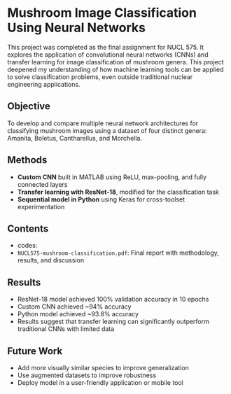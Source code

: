 # Mushroom Image Classification Using Neural Networks

This project was completed as the final assignment for NUCL 575. It explores the application of convolutional neural networks (CNNs) and transfer learning for image classification of mushroom genera. This project deepened my understanding of how machine learning tools can be applied to solve classification problems, even outside traditional nuclear engineering applications.


## Objective
To develop and compare multiple neural network architectures for classifying mushroom images using a dataset of four distinct genera: Amanita, Boletus, Cantharellus, and Morchella.

## Methods
- **Custom CNN** built in MATLAB using ReLU, max-pooling, and fully connected layers
- **Transfer learning with ResNet-18**, modified for the classification task
- **Sequential model in Python** using Keras for cross-toolset experimentation

## Contents
- codes:
- `NUCL575-mushroom-classification.pdf`: Final report with methodology, results, and discussion

## Results
- ResNet-18 model achieved 100% validation accuracy in 10 epochs
- Custom CNN achieved ~94% accuracy
- Python model achieved ~93.8% accuracy
- Results suggest that transfer learning can significantly outperform traditional CNNs with limited data

## Future Work
- Add more visually similar species to improve generalization
- Use augmented datasets to improve robustness
- Deploy model in a user-friendly application or mobile tool


